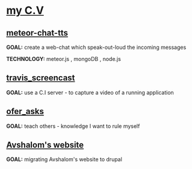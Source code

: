 [ my C.V ](https://github.com/brownman/cv_pdf/tree/master)
=====



[meteor-chat-tts](https://github.com/brownman/meteor-chat-tts) 
-----
**GOAL:** create a web-chat which speak-out-loud the incoming messages

**TECHNOLOGY:** meteor.js , mongoDB , node.js
 

[travis_screencast](https://github.com/brownman/travis_screencast)
-------
**GOAL:** use a C.I server - to capture a video of a running application


[ofer_asks](https://github.com/brownman/ofer_asks)
-----
**GOAL:** teach others - knowledge I want to rule myself


[Avshalom's website](http://drupal-ex01.rhcloud.com/)
---
**GOAL:** migrating Avshalom's website to drupal
